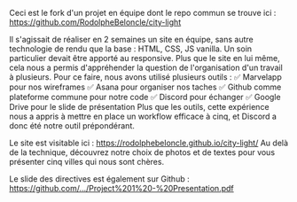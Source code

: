 Ceci est le fork d'un projet en équipe dont le repo commun se trouve ici :
https://github.com/RodolpheBeloncle/city-light

Il s'agissait de réaliser en 2 semaines un site en équipe, sans autre technologie de rendu que la base : HTML, CSS, JS vanilla.
Un soin particulier devait être apporté au responsive.
Plus que le site en lui même, cela nous a permis d'appréhender la question de l'organisation d'un travail à plusieurs.
Pour ce faire, nous avons utilisé plusieurs outils :
✅ Marvelapp pour nos wireframes
✅ Asana pour organiser nos taches
✅ Github comme plateforme commune pour notre code
✅ Discord pour échanger
✅ Google Drive pour le slide de présentation
Plus que les outils, cette expérience nous a appris à mettre en place un workflow efficace à cinq, et Discord a donc été notre outil prépondérant.

Le site est visitable ici : https://rodolphebeloncle.github.io/city-light/
Au delà de la technique, découvrez notre choix de photos et de textes pour vous présenter cinq villes qui nous sont chères.

Le slide des directives est également sur Github :
https://github.com/.../Project%201%20-%20Presentation.pdf
